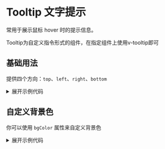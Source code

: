 

<script setup>
import Basic from './component/Basic.vue'
import bgColor from './component/bgColor.vue'
</script>

# Tooltip 文字提示

常用于展示鼠标 hover 时的提示信息。
<p></p>
Tooltip为自定义指令形式的组件，在指定组件上使用v-tooltip即可

## 基础用法

提供四个方向：`top`、`left`、`right`、`bottom`

<div class="example">
 <Basic/>
</div>

<details>
<summary>展开示例代码</summary>

```vue
<template>
  <div >
    <a-button v-tooltip.top="`top prompts info`" type="primary">top</a-button>
    <a-button v-tooltip.left="`left prompts info`" type="primary">left</a-button>
    <a-button v-tooltip.bottom="`bottom prompts info`" type="primary">bottom</a-button>
    <a-button v-tooltip.right="`right prompts info`" type="primary">right</a-button>
  </div>
</template>
```
</details>

## 自定义背景色

你可以使用 `bgColor` 属性来自定义背景色

<div class="example">
 <bgColor/>
</div>

<details>
<summary>展开示例代码</summary>

```vue
<template>
 <a-button v-tooltip="{ text: 'tip-default', bgColor: '#dcdcdc' }">default</a-button>
  <a-button v-tooltip="{ text: 'tip-primary', bgColor: '#0468dc' }" type="primary">primary</a-button>
  <a-button v-tooltip="{ text: 'tip-success', bgColor: '#18a058' }" type="success">success</a-button>
  <a-button v-tooltip="{ text: 'tip-warning', bgColor: '#d69800' }" type="warning">warning</a-button>
  <a-button v-tooltip="{ text: 'tip-danger', bgColor: '#e53935' }" type="danger">danger</a-button>
  <a-button v-tooltip="{ text: 'tip-info', bgColor: '#3f5e7de0' }" type="info">info</a-button>
</template>
```

</details>